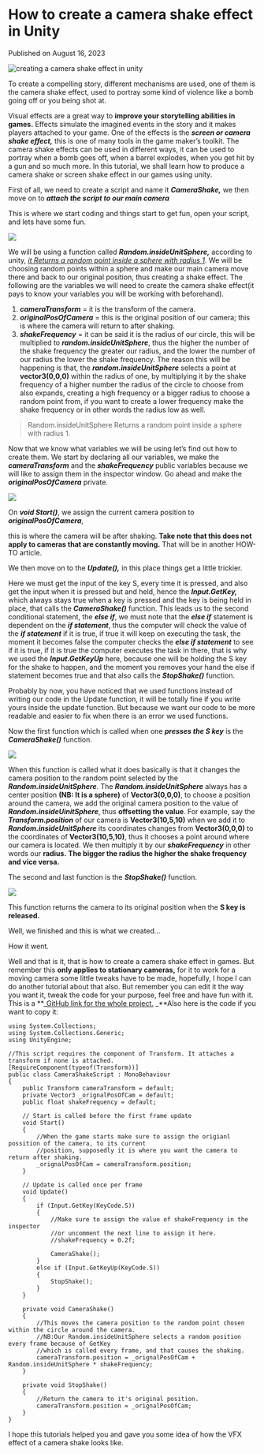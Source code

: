 # How to create a camera shake effect in Unity

Published on August 16, 2023

![creating a camera shake effect in unity](https://cdn.sanity.io/images/ok7qsbpm/production/7d211a7291bb786b3ff2b07f72b8b3e969e481ab-1692x1024.png?q=75&fit=clip&auto=format&fm=webp)

To create a compelling story, different mechanisms are used, one of them is the camera shake effect, used to portray some kind of violence like a bomb going off or you being shot at.

Visual effects are a great way to **improve your storytelling abilities in games.** Effects simulate the imagined events in the story and it makes players attached to your game. One of the effects is the **_screen or camera shake effect,_** this is one of many tools in the game maker’s toolkit. The camera shake effects can be used in different ways, it can be used to portray when a bomb goes off, when a barrel explodes, when you get hit by a gun and so much more. In this tutorial, we shall learn how to produce a camera shake or screen shake effect in our games using unity.

First of all, we need to create a script and name it **_CameraShake,_** we then move on to **_attach the script to our main camera_**

This is where we start coding and things start to get fun, open your script, and lets have some fun.

![](https://cdn.sanity.io/images/ok7qsbpm/production/63fe5d2021a1fc5a865054563da44b798d63e900-646x901.png)

We will be using a function called **_Random.insideUnitSphere,_** according to unity, [_it Returns a random point inside a sphere with radius 1_](https://docs.unity3d.com/ScriptReference/Random-insideUnitSphere.html). We will be choosing random points within a sphere and make our main camera move there and back to our original position, thus creating a shake effect. The following are the variables we will need to create the camera shake effect(it pays to know your variables you will be working with beforehand).

1. **_cameraTransform_** = it is the transform of the camera.
2. **_originalPosOfCamera_** = this is the original position of our camera; this is where the camera will return to after shaking.
3. **_shakeFrequency_** = it can be said it is the radius of our circle, this will be multiplied to **_random.insideUnitSphere_**, thus the higher the number of the shake frequency the greater our radius, and the lower the number of our radius the lower the shake frequency. The reason this will be happening is that, the **_random.insideUnitSphere_** selects a point at **vector3(0,0,0)** within the radius of one, by multiplying it by the shake frequency of a higher number the radius of the circle to choose from also expands, creating a high frequency or a bigger radius to choose a random point from, if you want to create a lower frequency make the shake frequency or in other words the radius low as well.

> Random.insideUnitSphere Returns a random point inside a sphere with radius 1.

Now that we know what variables we will be using let’s find out how to create them. We start by declaring all our variables, we make the **_cameraTransform_** and the **_shakeFrequency_** public variables because we will like to assign them in the inspector window. Go ahead and make the **_originalPosOfCamera_** private.

![](https://cdn.sanity.io/images/ok7qsbpm/production/0cf3cb48c1dcf4f509f2fa9d5cdddd816132a748-461x106.png)

On **_void Start()_**, we assign the current camera position to **_originalPosOfCamera_**,

this is where the camera will be after shaking. **Take note that this does not apply to cameras that are constantly moving.** That will be in another HOW-TO article.

We then move on to the **_Update(),_** in this place things get a little trickier.

Here we must get the input of the key S, every time it is pressed, and also get the input when it is pressed but and held, hence the **_Input.GetKey,_** which always stays true when a key is pressed and the key is being held in place, that calls the **_CameraShake()_** function. This leads us to the second conditional statement, the **_else if_**, we must note that the **_else if_** statement is dependent on the **_if statement_**, thus the computer will check the value of the **_if statement_** if it is true, if true it will keep on executing the task, the moment it becomes false the computer checks the **_else if statement_** to see if it is true, if it is true the computer executes the task in there, that is why we used the **_Input.GetKeyUp_** here, because one will be holding the S key for the shake to happen, and the moment you removes your hand the else if statement becomes true and that also calls the **_StopShake()_** function.

Probably by now, you have noticed that we used functions instead of writing our code in the Update function, it will be totally fine if you write yours inside the update function. But because we want our code to be more readable and easier to fix when there is an error we used functions.

Now the first function which is called when one **_presses the S key_** is the **_CameraShake()_** function.

![](https://cdn.sanity.io/images/ok7qsbpm/production/b73c69a41d8191abce57201658b4f89d2432da04-720x143.png)

When this function is called what it does basically is that it changes the camera position to the random point selected by the **_Random.insideUnitSphere_**. The **_Random.insideUnitSphere_** always has a center position **(NB: It is a sphere)** of **Vector3(0,0,0)**, to choose a position around the camera, we add the original camera position to the value of **_Random.insideUinitSphere_**, thus **offsetting the value**. For example, say the **_Transform.position_** of our camera is **Vector3(10,5,10)** when we add it to **_Random.insideUnitSphere_** its coordinates changes from **Vector3(0,0,0)** to the coordinates of **Vector3(10,5,10)**, thus it chooses a point around where our camera is located. We then multiply it by our **_shakeFrequency_** in other words our **radius.** **The bigger the radius the higher the shake frequency and vice versa.**

The second and last function is the **_StopShake()_** function.

![](https://cdn.sanity.io/images/ok7qsbpm/production/f7c5966f0bdaddcc8ef193fe3ed4ab03e6ff42be-560x142.png)

This function returns the camera to its original position when the **S key is released.**

Well, we finished and this is what we created…

How it went.

Well and that is it, that is how to create a camera shake effect in games. But remember this **only applies to stationary cameras,** for it to work for a moving camera some little tweaks have to be made, hopefully, I hope I can do another tutorial about that also. But remember you can edit it the way you want it, tweak the code for your purpose, feel free and have fun with it. This is a **_[GitHub link for the whole project.](https://github.com/Konadu-Akwasi-Akuoko/Easy-Camera-Shake-Effect-In-Unity) _**Also here is the code if you want to copy it:

```undefined
using System.Collections;
using System.Collections.Generic;
using UnityEngine;

//This script requires the component of Transform. It attaches a transform if none is attached.
[RequireComponent(typeof(Transform))]
public class CameraShakeScript : MonoBehaviour
{
    public Transform cameraTransform = default;
    private Vector3 _orignalPosOfCam = default;
    public float shakeFrequency = default;

    // Start is called before the first frame update
    void Start()
    { 
        //When the game starts make sure to assign the origianl possition of the camera, to its current
        //position, supposedly it is where you want the camera to return after shaking.
        _orignalPosOfCam = cameraTransform.position; 
    }

    // Update is called once per frame
    void Update()
    {
        if (Input.GetKey(KeyCode.S))
        {
            //Make sure to assign the value of shakeFrequency in the inspector 
            //or uncomment the next line to assign it here.
            //shakeFrequency = 0.2f;

            CameraShake();
        }
        else if (Input.GetKeyUp(KeyCode.S))
        {
            StopShake();
        }
    }

    private void CameraShake()
    {
        //This moves the camera position to the random point chosen within the circle around the camera.
        //NB:Our Random.insideUnitSphere selects a random position every frame because of GetKey
        //which is called every frame, and that causes the shaking.
        cameraTransform.position = _orignalPosOfCam + Random.insideUnitSphere * shakeFrequency;
    }

    private void StopShake()
    {
        //Return the camera to it's original position.
        cameraTransform.position = _orignalPosOfCam;
    }
}

```

I hope this tutorials helped you and gave you some idea of how the VFX effect of a camera shake looks like.